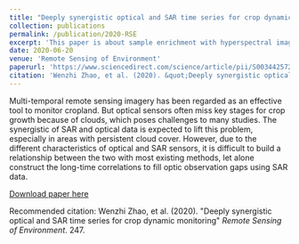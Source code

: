 ```yaml
---
title: "Deeply synergistic optical and SAR time series for crop dynamic monitoring"
collection: publications
permalink: /publication/2020-RSE
excerpt: 'This paper is about sample enrichment with hyperspectral image classification.'
date: 2020-06-20
venue: 'Remote Sensing of Environment'
paperurl: 'https://www.sciencedirect.com/science/article/pii/S0034425720303229'
citation: 'Wenzhi Zhao, et al. (2020). &quot;Deeply synergistic optical and SAR time series for crop dynamic monitoring.&quot; <i>Remote Sensing of Environment</i>. 247.'
---
```

Multi-temporal remote sensing imagery has been regarded as an effective tool to monitor cropland. But optical sensors often miss key stages for crop growth because of clouds, which poses challenges to many studies. The synergistic of SAR and optical data is expected to lift this problem, especially in areas with persistent cloud cover. However, due to the different characteristics of optical and SAR sensors, it is difficult to build a relationship between the two with most existing methods, let alone construct the long-time correlations to fill optic observation gaps using SAR data.

[Download paper here](https://www.sciencedirect.com/science/article/pii/S0034425720303229/)

Recommended citation: Wenzhi Zhao, et al. (2020). "Deeply synergistic optical and SAR time series for crop dynamic monitoring" <i>Remote Sensing of Environment</i>. 247.
